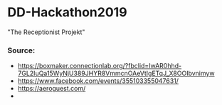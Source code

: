 # DD-Hackathon2019
"The Receptionist Projekt"

### Source:
- https://boxmaker.connectionlab.org/?fbclid=IwAR0hhd-7GL2IuQa15WyNjU389JHYR8VmmcnOAeVtIgETqJ_X8OOIbvnimyw
- https://www.facebook.com/events/355103355047631/
- https://aeroguest.com/
- 
